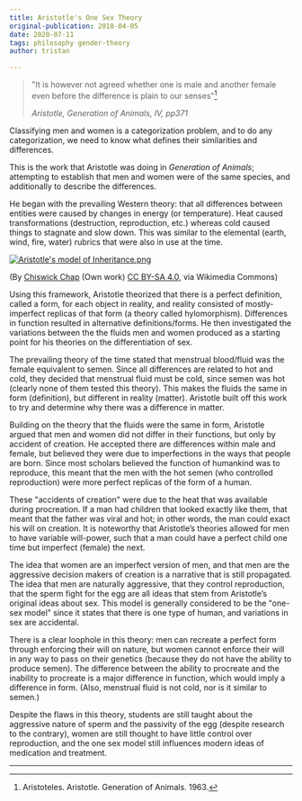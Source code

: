 ```yaml
---
title: Aristotle's One Sex Theory
original-publication: 2018-04-05
date: 2020-07-11
tags: philosophy gender-theory
author: tristan

---
```


> "It is however not agreed whether one is male and another female even before the
> difference is plain to our senses"[^generation-of-animals]
>
> *Aristotle, Generation of Animals, IV, pp371*

Classifying men and women is a categorization problem, and to do any
categorization, we need to know what defines their similarities and
differences. 

This is the work that Aristotle was doing in _Generation of Animals_;
attempting to establish that men and women were of the same species, and
additionally to describe the differences. 

He began with the prevailing Western theory: that all differences between
entities were caused by changes in energy (or temperature). Heat caused
transformations (destruction, reproduction, etc.) whereas cold caused things to
stagnate and slow down. This was similar to the elemental (earth, wind,
fire, water) rubrics that were also in use at the time.

[![Aristotle's model of Inheritance.png](https://upload.wikimedia.org/wikipedia/commons/5/52/Aristotle%27s_model_of_Inheritance.png "Model of Inheritance")](https://commons.wikimedia.org/wiki/File:Aristotle%27s_model_of_Inheritance.png#/media/File:Aristotle's_model_of_Inheritance.png)

(By [Chiswick Chap](https://commons.wikimedia.org/wiki/User:Chiswick_Chap) (Own work) [CC BY-SA 4.0](https://creativecommons.org/licenses/by-sa/4.0), via Wikimedia Commons)

Using this framework, Aristotle theorized that there is a perfect definition,
called a form, for each object in reality, and reality consisted of
mostly-imperfect replicas of that form (a theory called hylomorphism).
Differences in function resulted in alternative definitions/forms.
He then investigated the variations between the the fluids men and women
produced as a starting point for his theories on the differentiation of sex.

The prevailing theory of the time stated that menstrual blood/fluid was the
female equivalent to semen. Since all differences are related to hot and cold,
they decided that menstrual fluid must be cold, since semen was hot (clearly
none of them tested this theory). This makes the fluids the same in form
(definition), but different in reality (matter). Aristotle built off this work
to try and determine why there was a difference in matter.

Building on the theory that the fluids were the same in form, Aristotle argued
that men and women did not differ in their functions, but only by accident of
creation. He accepted there are differences within male and female, but
believed they were due to imperfections in the ways that people are born. Since
most scholars believed the function of humankind was to reproduce, this meant
that the men with the hot semen (who controlled reproduction) were more perfect
replicas of the form of a human.

These "accidents of creation" were due to the heat that was available
during procreation. If a man had children that looked exactly like them, that
meant that the father was viral and hot; in other words, the man could exact his
will on creation. It is noteworthy that Aristotle’s theories allowed for men to
have variable will-power, such that a man could have a perfect child one time
but imperfect (female) the next.

The idea that women are an imperfect version of men, and that men are the
aggressive decision makers of creation is a narrative that is still propagated.
The idea that men are naturally aggressive, that they control reproduction,
that the sperm fight for the egg are all ideas that stem from Aristotle’s
original ideas about sex. This model is generally considered to be the "one-sex
model" since it states that there is one type of human, and variations in sex
are accidental.

There is a clear loophole in this theory: men can recreate a perfect
form through enforcing their will on nature, but women cannot enforce their will
in any way to pass on their genetics (because they do not have the ability to
produce semen). The difference between the ability to procreate and the
inability to procreate is a major difference in function, which would imply a
difference in form. (Also, menstrual fluid is not cold, nor is it similar to
semen.)

Despite the flaws in this theory, students are still taught about the aggressive
nature of sperm and the passivity of the egg (despite research to the contrary),
women are still thought to have little control over reproduction, and the one
sex model still influences modern ideas of medication and treatment.

---

[^generation-of-animals]: Aristoteles. Aristotle. Generation of Animals. 1963.
